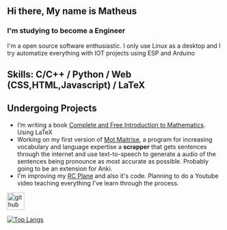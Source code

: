 ## Hi there, My name is Matheus
### I'm studying to become a Engineer
I'm a open source software enthusiastic. I only use Linux as a desktop and I try automatize everything with IOT projects using ESP and Arduino

## Skills: C/C++ / Python / Web (CSS,HTML,Javascript) / LaTeX 

## Undergoing Projects
- I’m writing a book [Complete and Free Introduction to Mathematics](https://github.com/Matheus-Mota1/Complete_and_Free_Introduction_to_Mathematics). Using LaTeX
- Working on my first version of [Mot Maitrise](https://github.com/Matheus-Mota1/Moitrise), a program for increasing vocabulary and language expertise a **scrapper** that gets sentences through the internet and use text-to-speech to generate a audio of the sentences being pronounce as most accurate as possible. Probably going to be an extension for Anki.
- I'm improving my [RC Plane](https://github.com/Matheus-Mota1/Airplane-RC-Control) and also it's code. Planning to do a Youtube video teaching everything I've learn through the process.

[<img src='https://cdn.jsdelivr.net/npm/simple-icons@3.0.1/icons/github.svg' alt='github' height='40'>](https://github.com/Matheus-Mota1)  

[![Top Langs](https://github-readme-stats.vercel.app/api/top-langs/?username=Matheus-Mota1)](https://github.com/anuraghazra/github-readme-stats)

